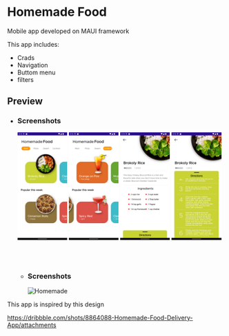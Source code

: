 # Homemade Food

Mobile app developed on MAUI framework 

This app includes:

- Crads
- Navigation
- Buttom menu
- filters

## Preview 

- <h3>Screenshots</h3>

   <img title="Homemade" src="https://raw.githubusercontent.com/ahdbk/MAUI.RecipiesApp/master/screenshots/01.png" width="24%"/>
   <img title="Homemade" src="https://raw.githubusercontent.com/ahdbk/MAUI.RecipiesApp/master/screenshots/02.png" width="24%"/>
   <img title="Homemade" src="https://raw.githubusercontent.com/ahdbk/MAUI.RecipiesApp/master/screenshots/03.png" width="24%"/>
   <img title="Homemade" src="https://raw.githubusercontent.com/ahdbk/MAUI.RecipiesApp/master/screenshots/04.png" width="24%"/>
   
   <br><br>

   - <h3>Screenshots</h3>
      <img alt="Homemade" title="Homemade" src="https://raw.githubusercontent.com/ahdbk/MAUI.RecipiesApp/master/screenshots/01.gif" width="24%"/>


This app is inspired by this design

https://dribbble.com/shots/8864088-Homemade-Food-Delivery-App/attachments
